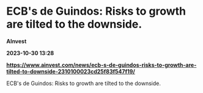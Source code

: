 # ECB's de Guindos: Risks to growth are tilted to the downside.
**AInvest**

**2023-10-30 13:28**

**https://www.ainvest.com/news/ecb-s-de-guindos-risks-to-growth-are-tilted-to-downside-2310100023cd25f83f547f19/**

ECB's de Guindos: Risks to growth are tilted to the downside.